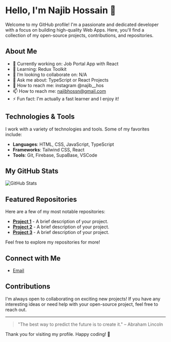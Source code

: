 # Hello, I'm Najib Hossain 👋

Welcome to my GitHub profile! I'm a passionate and dedicated developer with a focus on building high-quality Web Apps. Here, you'll find a collection of my open-source projects, contributions, and repositories.

## About Me

- 🔭 Currently working on: Job Portal App with React
- 🌱 Learning: Redux Toolkit
- 👯 I’m looking to collaborate on: N/A
- 🤔 Ask me about: TypeScript or React Projects
- 💬 How to reach me: instagram @najib__hos
- 📫 How to reach me: najibhossn@gmail.com
- ⚡ Fun fact: I'm actually a fast learner and I enjoy it!

## Technologies & Tools

I work with a variety of technologies and tools. Some of my favorites include:

- **Languages**: HTML, CSS, JavaScript, TypeScript
- **Frameworks**: Tailwind CSS, React
- **Tools**: Git, Firebase, SupaBase, VSCode

## My GitHub Stats

![GitHub Stats](https://github-readme-stats.vercel.app/api?username=NajibHos&show_icons=true&hide_title=true&count_private=true&hide=prs&theme=radical)

## Featured Repositories

Here are a few of my most notable repositories:

- [**Project 1**](https://github.com/YOUR_USERNAME/project1) - A brief description of your project.
- [**Project 2**](https://github.com/YOUR_USERNAME/project2) - A brief description of your project.
- [**Project 3**](https://github.com/YOUR_USERNAME/project3) - A brief description of your project.

Feel free to explore my repositories for more!

## Connect with Me


- [Email](najibhossn@gmail.com)

## Contributions

I'm always open to collaborating on exciting new projects! If you have any interesting ideas or need help with your open-source project, feel free to reach out.

---

> "The best way to predict the future is to create it." – Abraham Lincoln

Thank you for visiting my profile. Happy coding! 🚀
